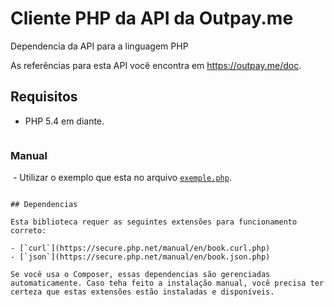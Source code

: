 # Cliente PHP da API da Outpay.me
Dependencia da API para a linguagem PHP

As referências para esta API você encontra em https://outpay.me/doc.

## Requisitos

* PHP 5.4 em diante.

  ```

### Manual
  - Utilizar o exemplo que esta no arquivo [`exemple.php`](https://github.com/outpay-me/client-php/blob/master/example.php).

  ```

## Dependencias

  Esta biblioteca requer as seguintes extensões para funcionamento correto:

  - [`curl`](https://secure.php.net/manual/en/book.curl.php)
  - [`json`](https://secure.php.net/manual/en/book.json.php)

  Se você usa o Composer, essas dependencias são gerenciadas automaticamente. Caso teha feito a instalação manual, você precisa ter certeza que estas extensões estão instaladas e disponíveis.
